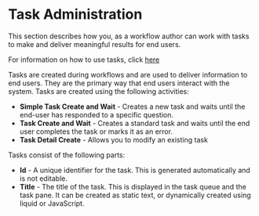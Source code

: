 # Task Administration

This section describes how you, as a workflow author can work with tasks to make and deliver meaningful results for end users.

For information on how to use tasks, click [here](../tasks/README.md)

Tasks are created during workflows and are used to deliver information to end users. They are the primary way that end users interact with the system. Tasks are created using the following activities:

- **Simple Task Create and Wait** - Creates a new task and waits until the end-user has responded to a specific question.
- **Task Create and Wait** - Creates a standard task and waits until the end user completes the task or marks it as an error.
- **Task Detail Create** - Allows you to modify an existing task

Tasks consist of the following parts:

- **Id** - A unique identifier for the task. This is generated automatically and is not editable.
- **Title** - The title of the task. This is displayed in the task queue and the task pane. It can be created as static text, or dynamically created using liquid or JavaScript.
